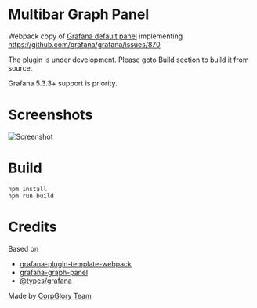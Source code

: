 # Multibar Graph Panel

Webpack copy of [Grafana default panel](http://docs.grafana.org/features/panels/graph/) implementing https://github.com/grafana/grafana/issues/870

The plugin is under development. Please goto [Build section](https://github.com/CorpGlory/grafana-multibar-graph-panel#build) to build it from source.

Grafana 5.3.3+ support is priority.

# Screenshots

![Screenshot](https://github.com/CorpGlory/grafana-multibar-graph-panel/blob/master/src/screenshots/screenshot-1.png)

# Build

```
npm install
npm run build
```

# Credits

Based on 

* [grafana-plugin-template-webpack](https://github.com/CorpGlory/grafana-plugin-template-webpack)
* [grafana-graph-panel](https://github.com/CorpGlory/grafana-graph-panel)
* [@types/grafana](https://github.com/CorpGlory/types-grafana)

Made by [CorpGlory Team](http://corpglory.com/)
